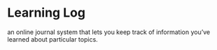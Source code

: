 # Learning Log

an online journal system that lets
you keep track of information you’ve learned about
particular topics.
